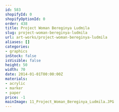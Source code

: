 ```yaml
---
id: 583
shopifyId: 0
shopifyOptionId: 0
order: 438
title: Project Woman Bereginya Ludmila
slug: project-woman-bereginya-ludmila
url: art-works/project-woman-bereginya-ludmila
aliases: []
categories:
- graphics
inStock: false
isVisible: false
height: 50
width: 70
date: 2014-01-01T00:00:00Z
materials:
- acrylic
- marker
- paper
price: -1
mainImage: 11_Project_Woman_Bereginya_Ludmila.JPG
---
```

